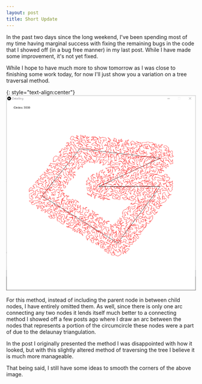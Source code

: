 ```yaml
---
layout: post
title: Short Update
---
```


In the past two days since the long weekend, I've been spending most of my time having marginal success with fixing the remaining bugs in the code that I showed off (in a bug free manner) in my last post. While I have made some improvement, it's not yet fixed.

While I hope to have much more to show tomorrow as I was close to finishing some work today, for now I'll just show you a variation on a tree traversal method.

{: style="text-align:center"}
![A series of arcs travel around a polyline.](https://raw.githubusercontent.com/MichaelMBradley/Detailing/gh-pages/_assets/05-26/KruskalTraverse.png)

For this method, instead of including the parent node in between child nodes, I have entirely omitted them. As well, since there is only one arc connecting any two nodes it lends itself much better to a connecting method I showed off a few posts ago where I draw an arc between the nodes that represents a portion of the circumcircle these nodes were a part of due to the delaunay triangulation.

In the post I originally presented the method I was disappointed with how it looked, but with this slightly altered method of traversing the tree I believe it is much more manageable.

That being said, I still have some ideas to smooth the corners of the above image.
